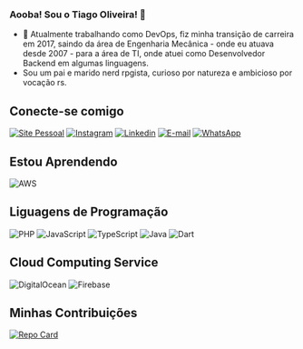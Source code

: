 ### Aooba! Sou o Tiago Oliveira! 👋

* 🔭 Atualmente trabalhando como DevOps, fiz minha transição de carreira em 2017, saindo da área de Engenharia Mecânica - onde eu atuava desde 2007 - para a área de TI, onde atuei como Desenvolvedor Backend em algumas linguagens.
* Sou um pai e marido nerd rpgista, curioso por natureza e ambicioso por vocação rs.

## Conecte-se comigo
[![Site Pessoal](https://img.shields.io/badge/Portfolio-FF5722?style=for-the-badge&logo=todoist&logoColor=white)](https://otao.dev.br)
[![Instagram](https://img.shields.io/badge/-Instagram-%23E4405F?style=for-the-badge&logo=instagram&logoColor=white)](https://www.instagram.com/otaodev/)
[![Linkedin](https://img.shields.io/badge/-LinkedIn-%230077B5?style=for-the-badge&logo=linkedin&logoColor=white)](https://www.linkedin.com/in/tiago-oliveira-web/)
[![E-mail](https://img.shields.io/badge/-Email-000?style=for-the-badge&logo=microsoft-outlook&logoColor=007BFF)](mailto:abraaoazp@gmail.com)
[![WhatsApp](https://img.shields.io/badge/WhatsApp-25D366?style=for-the-badge&logo=whatsapp&logoColor=white)](https://wa.me/+55011988672953)

## Estou Aprendendo
![AWS](https://img.shields.io/badge/AWS-000.svg?style=for-the-badge&logo=amazon-aws&logoColor=white)

## Liguagens de Programação
![PHP](https://img.shields.io/badge/PHP-777BB4?style=for-the-badge&logo=php&logoColor=white)
![JavaScript](https://img.shields.io/badge/JavaScript-F7DF1E?style=for-the-badge&logo=javascript&logoColor=black)
![TypeScript](https://img.shields.io/badge/TypeScript-007ACC?style=for-the-badge&logo=typescript&logoColor=white)
![Java](https://img.shields.io/badge/java-%23ED8B00.svg?style=for-the-badge&logo=openjdk&logoColor=white)
![Dart](https://img.shields.io/badge/Dart-0175C2?style=for-the-badge&logo=dart&logoColor=white)

## Cloud Computing Service
![DigitalOcean](https://img.shields.io/badge/DigitalOcean-%230167ff.svg?style=for-the-badge&logo=digitalOcean&logoColor=white)
![Firebase](https://img.shields.io/badge/FIREBASE-000?style=for-the-badge&logo=firebase&logoColor=ffca28)

## Minhas Contribuições
[![Repo Card](https://github-readme-stats.vercel.app/api/pin/?username=AbraaoAzP&repo=dio-lab-open-source&bg_color=000&border_color=30A3DC&show_icons=true&icon_color=30A3DC&title_color=E94D5F&text_color=FFF)](https://github.com/TiagOliveiraTI/dio-lab-open-source)

